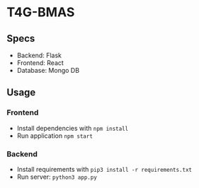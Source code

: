 # T4G-BMAS

## Specs

- Backend: Flask
- Frontend: React
- Database: Mongo DB

## Usage

### Frontend

- Install dependencies with `npm install`
- Run application `npm start`

### Backend

- Install requirements with `pip3 install -r requirements.txt`
- Run server: `python3 app.py`
